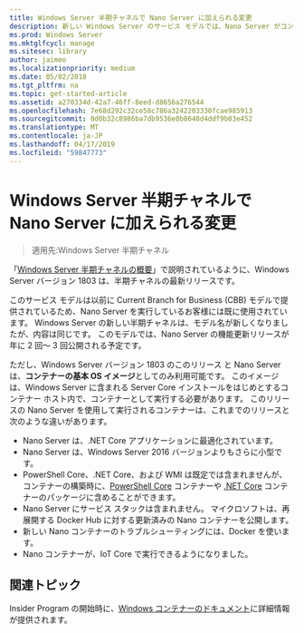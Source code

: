 ```yaml
---
title: Windows Server 半期チャネルで Nano Server に加えられる変更
description: 新しい Windows Server のサービス モデルでは、Nano Server がコンテナー オペレーティング システムのみとなり、いくつかの機能が変更されます。
ms.prod: Windows Server
ms.mktglfcycl: manage
ms.sitesec: library
author: jaimeo
ms.localizationpriority: medium
ms.date: 05/02/2018
ms.tgt_pltfrm: na
ms.topic: get-started-article
ms.assetid: a270334d-42a7-46ff-8eed-d8656a276544
ms.openlocfilehash: 7e68d292c32ce58c786a3242203330fcae985913
ms.sourcegitcommit: 0d0b32c8986ba7db9536e0b8648d4ddf9b03e452
ms.translationtype: MT
ms.contentlocale: ja-JP
ms.lasthandoff: 04/17/2019
ms.locfileid: "59847773"
---
```

# <a name="changes-to-nano-server-in-windows-server-semi-annual-channel"></a>Windows Server 半期チャネルで Nano Server に加えられる変更

>適用先:Windows Server 半期チャネル


「[Windows Server 半期チャネルの概要](semi-annual-channel-overview.md)」で説明されているように、Windows Server バージョン 1803 は、半期チャネルの最新リリースです。

このサービス モデルは以前に Current Branch for Business (CBB) モデルで提供されているため、Nano Server を実行しているお客様には既に使用されています。 Windows Server の新しい半期チャネルは、モデル名が新しくなりましたが、内容は同じです。 このモデルでは、Nano Server の機能更新リリースが年に 2 回～ 3 回公開される予定です。

ただし、Windows Server バージョン 1803 のこのリリース と Nano Server は、**コンテナーの基本 OS イメージ**としてのみ利用可能です。 このイメージは、Windows Server に含まれる Server Core インストールをはじめとするコンテナー ホスト内で、コンテナーとして実行する必要があります。 このリリースの Nano Server を使用して実行されるコンテナーは、これまでのリリースと次のような違いがあります。

- Nano Server は、.NET Core アプリケーションに最適化されています。
- Nano Server は、Windows Server 2016 バージョンよりもさらに小型です。
- PowerShell Core、.NET Core、および WMI は既定では含まれませんが、コンテナーの構築時に、[PowerShell Core](https://hub.docker.com/r/microsoft/powershell/) コンテナーや [.NET Core](https://hub.docker.com/r/microsoft/dotnet/) コンテナーのパッケージに含めることができます。
- Nano Server にサービス スタックは含まれません。 マイクロソフトは、再展開する Docker Hub に対する更新済みの Nano コンテナーを公開します。
- 新しい Nano コンテナーのトラブルシューティングには、Docker を使います。
- Nano コンテナーが、IoT Core で実行できるようになりました。

## <a name="related-topics"></a>関連トピック
Insider Program の開始時に、[Windows コンテナーのドキュメント](http://aka.ms/windowscontainers)に詳細情報が提供されます。
